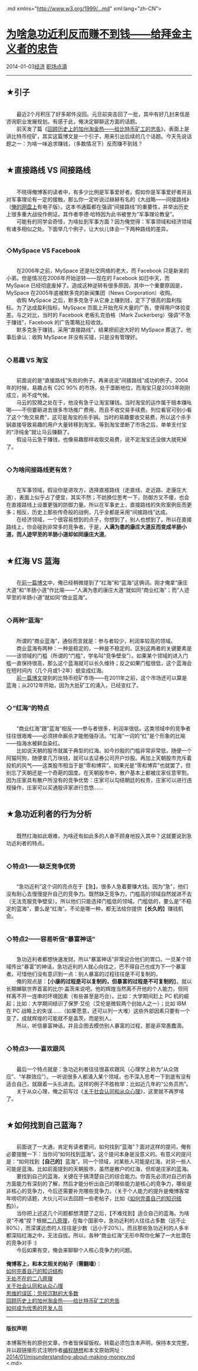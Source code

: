 <!DOCTYPE.md>
.md xmlns="http://www.w3.org/1999/...md" xml:lang="zh-CN">
<head>
<meta http-equiv="Content-Type" content="text.md; charset=utf-8" />
<meta name="generator" content="Python script by program.think@gmail.com" />
<meta name="provider" content="program-think.blogspot.com" />
<link type="text/css" rel="stylesheet" href="../../css/program-think.css" />
<title>为啥急功近利反而赚不到钱——给拜金主义者的忠告 - 编程随想的博客</title>
</head>
<body>
<div id="main" style="width:100%;">
<h1><a href="../../index.md" title="回到首页">为啥急功近利反而赚不到钱——给拜金主义者的忠告</a></h1>
<div class="post-info"><span class="date-header">2014-01-03</span><a href="../../tags/E7BB8FE6B58E.md" class="tag">经济</a> <a href="../../tags/E8818CE59CBAE782B9E6BBB4.md" class="tag">职场点滴</a> </div>
<hr>
<div class="post">
<h2>★引子</h2><br />&#12288;&#12288;最近2个月积压了好多邮件没回。元旦前突击回了一批，其中有好几封来信是咨询职业发展规划。有感于此，俺决定聊聊这方面的话题。<br />&#12288;&#12288;前天发了篇《<a href="../../2013/12/gold-rush-vs-bitcoin-fever.md">回顾历史上的加州淘金热——给比特币矿工的忠告</a>》，表面上是讲比特币挖矿，其实这篇博文是一个引子，用来引出后续的几个话题。今天先说话题之一：为啥一味追求赚钱，（多数情况下）反而赚不到钱？<a name='more'></a><!--program-think--><br /><br /><h2>★直接路线 VS 间接路线</h2><br />&#12288;&#12288;不晓得俺博客的读者中，有多少比例是军事爱好者。假如你是军事爱好者并且对军事理论有一定的接触，那么你一定听说过赫赫有名的《大战略——间接路线》（<a href="https://code.google.com/p/program-think/wiki/Books" target="_blank">俺的网盘上</a>有电子版）。这本书通篇都在强调“间接路线”的重要性，并举出历史上很多重大战役作例证。其作者李德·哈特因为此书被誉为“军事理论教皇”。<br />&#12288;&#12288;可能有的同学会奇怪，为啥扯到军事方面？因为俺觉得：军事领域和经济领域有诸多相似之处。下面举几个例子，让大伙儿体会一下两种路线的差异。<br /><br /><h3>◇MySpace VS Facebook</h3><br />&#12288;&#12288;在2006年之前，MySpace 还是社交网络的老大，而 Facebook 只是新来的小弟。但是情况在2006年开始逆转——现在的 Facebook 如日中天，而 MySpace 已经彻底废掉了。造成这种逆转有很多原因，其中一个重要原因是，MySpace 在2005年底被默多克的新闻集团（News Corporation）收购。<br />&#12288;&#12288;收购 MySpace 之后，默多克急于从它身上赚到钱，定下了很高的盈利指标。为了达成盈利指标，MySpace 页面上开始充斥大量的广告，使得用户体验变差。与之对比，当时的 Facebook 老板扎克伯格（Mark Zuckerberg）强调“不急于赚钱”，Facebook 的广告策略比较收敛。<br />&#12288;&#12288;默多克急于赚钱，采用“直接路线”，结果把前途大好的 MySpace 葬送了。他事后承认：收购 MySpace 并没有买错，只是没有管理好。<br /><br /><h3>◇易趣 VS 淘宝</h3><br />&#12288;&#12288;前面说的是“直接路线”失败的例子。再来说说“间接路线”成功的例子。2004年的时候，易趣占有 C2C 90% 的市场，处于垄断地位，而淘宝只是2003年刚刚成立，尚不成气候。<br />&#12288;&#12288;马云的狡猾之处在于，他没有急于让淘宝赚钱。当时淘宝的运作属于赔本赚吆喝——不但要砸进去很多市场推广费用，而且不收交易手续费。列位看官可别小看了这个“免交易费”，这可是淘宝的杀手锏。当时的易趣要收交易费，所以这个杀手锏直接导致易趣的用户大量转移到淘宝。等到淘宝垄断了市场之后，单单支付宝的“浮纯金”就让马云赚翻了。<br />&#12288;&#12288;假设马云急于赚钱，也像易趣那样收取交易费，说不定淘宝还没做大就死掉了。<br /><br /><h3>◇为啥间接路线更有效？</h3><br />&#12288;&#12288;在军事领域，假设你是进攻方，选择直接路线（走直线、走近路、走康庄大道），表面上似乎占了便宜，其实不然；不妨换位思考一下，防御方又不傻，也会在直接路线上设置更强的防御力量。所以在军事史上，直接路线的失败案例反而更多；相反，历史上那些传奇般的战例，几乎全都是采用“间接路线”达成。<br />&#12288;&#12288;在经济领域，一个很容易想到的点子，你想到了，别人也想到了。所以在直接路线上，你会碰到非常多的竞争者。于是，<b>人满为患的康庄大道反而变成羊肠小道，而人迹罕至的羊肠小道却如同康庄大道</b>。<br /><br /><h2>★红海 VS 蓝海</h2><br />&#12288;&#12288;在<a href="../../2013/12/gold-rush-vs-bitcoin-fever.md">前一篇博文</a>中，俺已经稍微提到了“红海”和“蓝海”这俩词。刚才俺拿“康庄大道”和“羊肠小道”作比喻——“人满为患的康庄大道”就如同“商业红海”；而“人迹罕至的羊肠小道”就如同“商业蓝海”。<br /><br /><h3>◇两种“蓝海”</h3><br />&#12288;&#12288;所谓的“商业蓝海”，通俗而言就是：参与者较少，利润率较高的领域。<br />&#12288;&#12288;商业蓝海有两种：一种是稳定的，一种是不稳定的。区别这两者的关键要素是——该领域的门槛（所谓的“门槛”，学名叫“竞争壁垒”）。如果某个领域的进入门槛一直保持很高，那么这个蓝海就可以长久维持；反之如果门槛很低，这个蓝海会在短时间内（几个月或1-2年）蜕变成红海。<br />&#12288;&#12288;<a href="../../2013/12/gold-rush-vs-bitcoin-fever.md">前一篇博文</a>提到的比特币挖矿市场——在2011年之前，这个市场还可以算是蓝海；从2012年开始，因为大批矿工的涌入，已经变红了。<br /><br /><h3>◇“红海”的特点</h3><br />&#12288;&#12288;“商业红海”跟“蓝海”相反——参与者很多，利润率很低。这类领域中的竞争者往往很艰难——必须拼命厮杀才能勉强存活。“红海”一词的“红”是个形象的比喻——指海水被鲜血染红。<br />&#12288;&#12288;比如说天朝的股市就属于典型的红海。如今炒股的门槛非常非常低，随便一个阿猫阿狗，随便拿几万块钱，就可以去证券公司开户炒股。再加上天朝股市充斥着投机的风气——这类股市相当于是“零和博弈”。如果光是“零和博弈”也就罢了，但别忘了天朝还是一个奇葩的国度。在天朝股市中，散户基本上都被庄家任意宰割。因为庄家具有散户所没有的竞争优势：庄家可以勾结朝廷的权贵，庄家可以进行违规操作，庄家可以买通股评家进行忽悠......<br /><br /><h2>★急功近利者的行为分析</h2><br />&#12288;&#12288;既然红海如此艰难，为啥还有如此多的人奋不顾身地投入其中？这就要说到急功近利者的特点。<br /><br /><h3>◇特点1——缺乏竞争优势</h3><br />&#12288;&#12288;“急功近利”这个词的亮点在于【急】。很多人急着要赚大钱。因为“急”，他们没有耐心去慢慢提升自己的竞争力。既然缺乏竞争力，门槛高的领域自然就进不去（无法克服竞争壁垒）。所以他们只能选择门槛低的领域。门槛低的，要么是“不稳定的蓝海”，要么是“红海”。不论是哪一种，都无法给你提供【<b>长久的</b>】赚钱机会。<br /><br /><h3>◇特点2——容易听信“暴富神话”</h3><br />&#12288;&#12288;急功近利者都想快速发财。所以“暴富神话”非常迎合他们的胃口。一旦某个领域传出“暴富”的神话，急功近利的人就心向往之，巴不得自己也成为下一个暴富者。可惜他们没有意识到一点：别人暴富的过程往往是不可复制的。<br />&#12288;&#12288;俺的观点是：【<b>小康的过程是可以复制的，但暴富的过程是不可复制的</b>】。就以长期蝉联世界首富的比尔·盖茨来说吧。他的辉煌当然离不开他的个人能力，但同样离不开一连串的环境因素（有些甚至是巧合）。比如：大学期间赶上 PC 机的崛起；比如：大学期间结识了保罗·艾伦（艾伦是微软两个创始人之一）；比如 IBM 在 PC 战略上的失误......（如果愿意，还可以列一大堆）这些外部因素只要有一个变了，成就辉煌的可能就不是盖茨，而是别人。<br />&#12288;&#12288;所以，听信暴富神话，并且企图去模仿别人暴富的过程，那是非常愚蠢滴。<br /><br /><h3>◇特点3——喜欢跟风</h3><br />&#12288;&#12288;最后一个特点就是：急功近利者往往很喜欢跟风（心理学上称为“从众效应”、“羊群效应”）。一听说很多人都涌入某个领域，也不深入思考一下到底有没有适合自己，就跟着一头扎进去。这样的例子不胜枚举：比如近几年的“公务员热”。<br />&#12288;&#12288;关于从众心理，俺之前写过《<a href="http://program-think.blogspot.de/2010/05/about-social-proof...md">关于社会认同和从众心理</a>》，这里就不再罗嗦了。<br /><br /><h2>★如何找到自己蓝海？</h2><br />&#12288;&#12288;前面说了一大通，肯定有读者要问，如何找到“蓝海”？面对这样的提问，俺有必要提醒一下：当你问“如何找到蓝海”。这个提问本身是没意义的。有意义的提问是：“如何找到【<b>自己的</b>】蓝海”。同一个领域，对某些人可能是红海，对另一些人可能是蓝海。比如前面提到的天朝股市，虽然是散户的红海，但却是庄家的蓝海。<br />&#12288;&#12288;要找到自己的蓝海，关键在于搞清楚自己的综合能力。你首先必须对自己的各方面能力有深刻的了解，然后才能分析出自己的哪些能力是核心的竞争力，哪些是非核心的竞争力，今后还需要补充哪些竞争力。（关于个人能力的提升是俺博客常年唠叨的话题，大伙儿可以去回顾一些老帖子，比如《<a href="../../2013/09/knowledge-structure.md">如何完善自己的知识结构</a>》）。<br />&#12288;&#12288;当你把上述这几个问题都想清楚了之后，【不难找到】适合自己的蓝海。为啥说“不难”捏？根据<a href="../../2009/02/80-20-principle-0-overview.md">二八原理</a>，在每个国家中，急功近利的人往往占多数（远不止80%），而深谋远虑的人往往是少数（远小于20%）。而且那些急功近利的人多半都深陷红海之中，无法自拔。所以，各种“商业红海”无形中帮你化解了一大批潜在的竞争对手 :)<br />&#12288;&#12288;今后如果有空，俺会来聊聊个人核心竞争力的问题。<br /><br /><b>俺博客上，和本文相关的帖子（需翻墙）</b>：<br /><a href="../../2013/09/knowledge-structure.md">如何完善自己的知识结构</a><br /><a href="../../2009/02/80-20-principle-0-overview.md">无处不在的二八原理</a><br /><a href="http://program-think.blogspot.de/2010/05/about-social-proof...md">关于社会认同和从众心理</a><br /><a href="../../2010/07/silent-proof.md">思维的误区：忽视沉默的大多数</a><br /><a href="../../2013/12/gold-rush-vs-bitcoin-fever.md">回顾历史上的加州淘金热——给比特币矿工的忠告</a><br /><a href="../../2009/01/0.md">如何成为优秀的开发人员</a><div class="blogger-post-footer">
</div>
<hr>
<div class="copyright">
<h4>版权声明</h4>
本博客所有的原创文章，作者皆保留版权。转载必须包含本声明，保持本文完整，并以超链接形式注明作者<a href="mailto:program.think@gmail.com">编程随想</a>和本文原始网址：<br>
<a href="2014/01/misunderstanding-about-making-money.md">2014/01/misunderstanding-about-making-money.md</a>
</div>
</div>
</body>
<.md>
